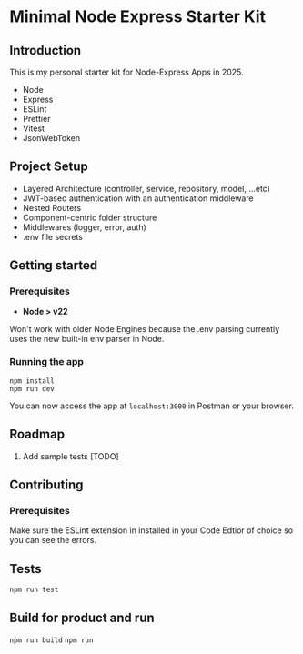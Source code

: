 # Minimal Node Express Starter Kit

## Introduction

This is my personal starter kit for Node-Express Apps in 2025.

- Node
- Express
- ESLint
- Prettier
- Vitest
- JsonWebToken

## Project Setup

- Layered Architecture (controller, service, repository, model, ...etc)
- JWT-based authentication with an authentication middleware
- Nested Routers
- Component-centric folder structure
- Middlewares (logger, error, auth)
- .env file secrets

## Getting started

### Prerequisites

- **Node > v22**

Won't work with older Node Engines because the .env parsing currently uses the new built-in env parser in Node.

### Running the app

```
npm install
npm run dev
```

You can now access the app at `localhost:3000` in Postman or your browser.

## Roadmap

1. Add sample tests [TODO]

## Contributing

### Prerequisites

Make sure the ESLint extension in installed in your Code Edtior of choice so you can see the errors.

## Tests

`npm run test`

## Build for product and run

`npm run build`
`npm run`
